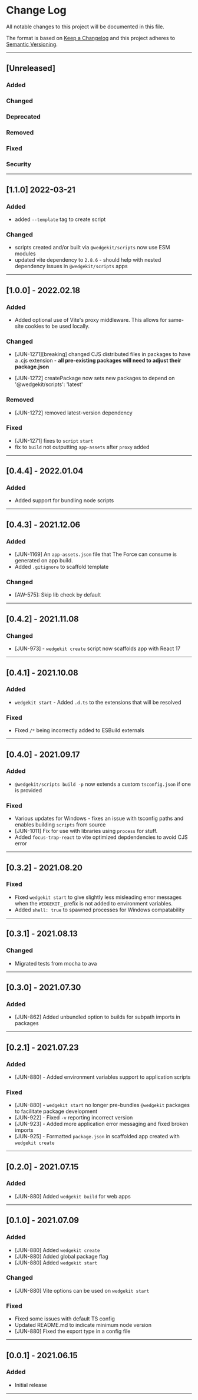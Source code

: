 # Change Log

All notable changes to this project will be documented in this file.

The format is based on [Keep a Changelog](http://keepachangelog.com/) and this project adheres to [Semantic Versioning](http://semver.org/).

---

## [Unreleased]

### Added

### Changed

### Deprecated

### Removed

### Fixed

### Security

---

## [1.1.0] 2022-03-21

### Added

- added `--template` tag to create script

### Changed

- scripts created and/or built via `@wedgekit/scripts` now use ESM modules
- updated vite dependency to `2.8.6` - should help with nested dependency issues in `@wedgekit/scripts` apps

---

## [1.0.0] - 2022.02.18

### Added

- Added optional use of Vite's proxy middleware. This allows for same-site cookies to be used locally.

### Changed

- [JUN-1271][breaking] changed CJS distributed files in packages to have a .cjs extension - **all pre-existing packages will need to adjust their package.json**

- [JUN-1272] createPackage now sets new packages to depend on '@wedgekit/scripts': 'latest'

### Removed

- [JUN-1272] removed latest-version dependency

### Fixed

- [JUN-1271] fixes to `script` `start`
- fix to `build` not outputting `app-assets` after `proxy` added

---

## [0.4.4] - 2022.01.04

### Added

- Added support for bundling node scripts

---

## [0.4.3] - 2021.12.06

### Added

- [JUN-1169] An `app-assets.json` file that The Force can consume is generated on app build.
- Added `.gitignore` to scaffold template

### Changed

- [AW-575]: Skip lib check by default

---

## [0.4.2] - 2021.11.08

### Changed

- [JUN-973] - `wedgekit create` script now scaffolds app with React 17

---

## [0.4.1] - 2021.10.08

### Added

- `wedgekit start` - Added `.d.ts` to the extensions that will be resolved

### Fixed

- Fixed `/*` being incorrectly added to ESBuild externals

---

## [0.4.0] - 2021.09.17

### Added

- `@wedgekit/scripts build -p` now extends a custom `tsconfig.json` if one is provided

### Fixed

- Various updates for Windows - fixes an issue with tsconfig paths and enables building `scripts` from source
- [JUN-1011] Fix for use with libraries using `process` for stuff.
- Added `focus-trap-react` to vite optimized depdendencies to avoid CJS error

---

## [0.3.2] - 2021.08.20

### Fixed

- Fixed `wedgekit start` to give slightly less misleading error messages when the `WEDGEKIT_` prefix is not added to environment variables.
- Added `shell: true` to spawned processes for Windows compatability

---

## [0.3.1] - 2021.08.13

### Changed

- Migrated tests from mocha to ava

---

## [0.3.0] - 2021.07.30

### Added

- [JUN-862] Added unbundled option to builds for subpath imports in packages

---

## [0.2.1] - 2021.07.23

### Added

- [JUN-880] - Added environment variables support to application scripts

### Fixed

- [JUN-880] - `wedgekit start` no longer pre-bundles `@wedgekit` packages to facilitate package development
- [JUN-922] - Fixed `-v` reporting incorrect version
- [JUN-923] - Added more application error messaging and fixed broken imports
- [JUN-925] - Formatted `package.json` in scaffolded app created with `wedgekit create`

---

## [0.2.0] - 2021.07.15

### Added

- [JUN-880] Added `wedgekit build` for web apps

---

## [0.1.0] - 2021.07.09

### Added

- [JUN-880] Added `wedgekit create`
- [JUN-880] Added global package flag
- [JUN-880] Added `wedgekit start`

### Changed

- [JUN-880] Vite options can be used on `wedgekit start`

### Fixed

- Fixed some issues with default TS config
- Updated README.md to indicate minimum node version
- [JUN-880] Fixed the export type in a config file

---

## [0.0.1] - 2021.06.15

### Added

- Initial release

---
